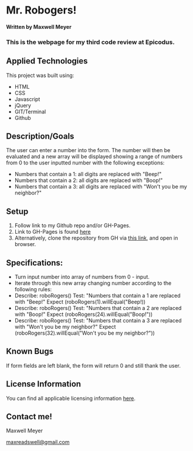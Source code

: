 # Mr. Robogers!

#### Written by Maxwell Meyer

### This is the webpage for my third code review at Epicodus. 


## Applied Technologies

This project was built using:

* HTML
* CSS
* Javascript
* jQuery
* GIT/Terminal
* Github


## Description/Goals


The user can enter a number into the form.  The number will then be evaluated and a new array will be displayed showing a range of numbers from 0 to the user inputted number with the following exceptions: 
* Numbers that contain a 1: all digits are replaced with "Beep!"
* Numbers that contain a 2: all digits are replaced with "Boop!"
* Numbers that contain a 3: all digits are replaced with "Won't you be my neighbor?"


## Setup


1. Follow link to my Github repo and/or GH-Pages.
2. Link to GH-Pages is found [here](https://maxwellmeyer.github.io/codereview3/)
3. Alternatively, clone the repository from GH via [this link](https://github.com/MaxwellMeyer/codereview3.git), and open in browser.

## Specifications: 
* Turn input number into array of numbers from 0 - input.
* Iterate through this new array changing number according to the following rules:
* Describe: roboRogers()
  Test: "Numbers that contain a 1 are replaced with "Beep!"
  Expect (roboRogers(1).willEqual("Beep!))
* Describe: roboRogers()
  Test: "Numbers that contain a 2 are replaced with "Boop!"
  Expect (roboRogers(24).willEqual("Boop!"))
* Describe: roboRogers()
  Test: "Numbers that contain a 3 are replaced with "Won't you be my neighbor?"
  Expect (roboRogers(32).willEqual("Won't you be my neighbor?"))


## Known Bugs


If form fields are left blank, the form will return 0 and still thank the user.

## License Information


You can find all applicable licensing information [here](https://opensource.org/licenses/MIT).


## Contact me!

Maxwell Meyer

maxreadswell@gmail.com